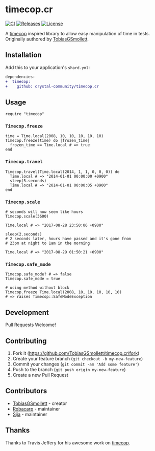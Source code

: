 # timecop.cr

[![CI](https://github.com/crystal-community/timecop.cr/actions/workflows/ci.yml/badge.svg)](https://github.com/crystal-community/timecop.cr/actions/workflows/ci.yml) [![Releases](https://img.shields.io/github/release/crystal-community/timecop.cr.svg)](https://github.com/crystal-community/timecop.cr/releases) [![License](https://img.shields.io/github/license/crystal-community/timecop.cr.svg)](https://github.com/crystal-community/timecop.cr/blob/master/LICENSE)

A [timecop](https://github.com/travisjeffery/timecop) inspired library to allow easy manipulation of time in tests. Originally authored by [TobiasGSmollett](https://github.com/TobiasGSmollett).

## Installation

Add this to your application's `shard.yml`:

```diff
dependencies:
+  timecop:
+    github: crystal-community/timecop.cr
```

## Usage

```crystal
require "timecop"
```

### `Timecop.freeze`

```crystal
time = Time.local(2008, 10, 10, 10, 10, 10)
Timecop.freeze(time) do |frozen_time|
  frozen_time == Time.local # => true
end
```

### `Timecop.travel`

```crystal
Timecop.travel(Time.local(2014, 1, 1, 0, 0, 0)) do
  Time.local # => "2014-01-01 00:00:00 +0900"
  sleep(5.seconds)
  Time.local # => "2014-01-01 00:00:05 +0900"
end
```

### `Timecop.scale`

```crystal
# seconds will now seem like hours
Timecop.scale(3600)

Time.local # => "2017-08-28 23:50:06 +0900"

sleep(2.seconds)
# 2 seconds later, hours have passed and it's gone from
# 23pm at night to 1am in the morning

Time.local # => "2017-08-29 01:50:21 +0900"
```

### `Timecop.safe_mode`

```crystal
Timecop.safe_mode? # => false
Timecop.safe_mode = true

# using method without block
Timecop.freeze Time.local(2008, 10, 10, 10, 10, 10)
# => raises Timecop::SafeModeException
```

## Development

Pull Requests Welcome!

## Contributing

1. Fork it (<https://github.com/TobiasGSmollett/timecop.cr/fork>)
2. Create your feature branch (`git checkout -b my-new-feature`)
3. Commit your changes (`git commit -am 'Add some feature'`)
4. Push to the branch (`git push origin my-new-feature`)
5. Create a new Pull Request

## Contributors

- [TobiasGSmollett](https://github.com/TobiasGSmollett) - creator
- [Robacarp](https://github.com/robacarp) - maintainer
- [Sija](https://github.com/Sija) - maintainer

## Thanks

Thanks to Travis Jeffery for his awesome work on [timecop](https://github.com/travisjeffery/timecop).
